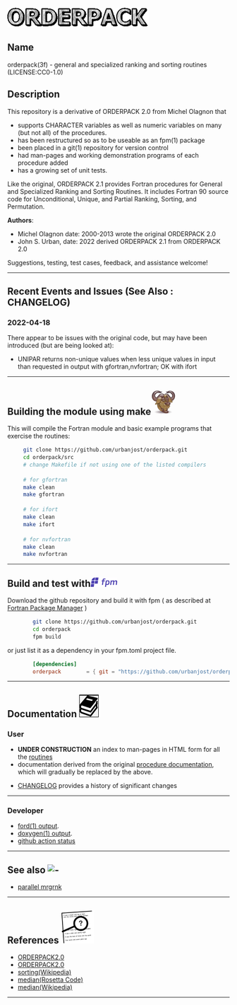 ![ORDERPACK](docs/images/orderpack.gif)
## Name
   orderpack(3f) - general and specialized ranking and sorting routines
   (LICENSE:CC0-1.0)

## Description

This repository is a derivative of ORDERPACK 2.0 from Michel Olagnon that

 - supports CHARACTER variables as well as numeric variables on many (but not all)
   of the procedures.
 - has been restructured so as to be useable as an fpm(1) package
 - been placed in a git(1) repository for version control
 - had man-pages and working demonstration programs of each procedure added 
 - has a growing set of unit tests.

Like the original, ORDERPACK 2.1 provides Fortran procedures for General
and Specialized Ranking and Sorting Routines.  It includes Fortran 90
source code for Unconditional, Unique, and Partial Ranking, Sorting,
and Permutation.

**Authors**: 

- Michel Olagnon date: 2000-2013 wrote the original ORDERPACK 2.0
- John S. Urban, date: 2022 derived ORDERPACK 2.1 from ORDERPACK 2.0

Suggestions, testing, test cases, feedback, and assistance welcome!

---
## Recent Events and Issues (See Also : CHANGELOG)

### 2022-04-18
  There appear to be issues with the original code, but may have been introduced
  (but are being looked at):

- UNIPAR returns non-unique values when less unique values in input than requested in output with gfortran,nvfortran; OK with ifort
---

## Building the module using make![gmake](docs/images/gnu.gif)

This will compile the Fortran module and basic example programs that exercise the routines:

```bash
     git clone https://github.com/urbanjost/orderpack.git
     cd orderpack/src
     # change Makefile if not using one of the listed compilers

     # for gfortran
     make clean
     make gfortran

     # for ifort
     make clean
     make ifort

     # for nvfortran
     make clean
     make nvfortran
```

---
## Build and test with![fpm](docs/images/fpm_logo.gif)

   Download the github repository and build it with
   fpm ( as described at [Fortran Package Manager](https://github.com/fortran-lang/fpm) )
```bash
        git clone https://github.com/urbanjost/orderpack.git
        cd orderpack
        fpm build
```

   or just list it as a dependency in your fpm.toml project file.

```toml
        [dependencies]
        orderpack        = { git = "https://github.com/urbanjost/orderpack.git" }
```
---
## Documentation ![docs](docs/images/docs.gif)

### User
   - **UNDER CONSTRUCTION** an index to man-pages in HTML form for all the
     [routines](https://urbanjost.github.io/orderpack/man3.html)
   - documentation derived from the original [procedure documentation](https://urbanjost.github.io/orderpack/),
     which will gradually be replaced by the above.
<!--
   and [programs](https://urbanjost.github.io/orderpack/man1.html)

   - A single page that uses javascript to combine all the HTML
     descriptions of the man-pages is at
     [BOOK_orderpack](https://urbanjost.github.io/orderpack/BOOK_orderpack.html).

   - There are man-pages in the repository download in the docs/ directory
     that may be installed on ULS (Unix-Like Systems).

   - ![man-pages](docs/images/manpages.gif)
      + [manpages.zip](https://urbanjost.github.io/orderpack/manpages.zip)
      + [manpages.tgz](https://urbanjost.github.io/orderpack/manpages.tgz)
-->
   - [CHANGELOG](docs/CHANGELOG.md) provides a history of significant changes
---
### Developer
   - [ford(1) output](https://urbanjost.github.io/orderpack/fpm-ford/index.html).
   - [doxygen(1) output](https://urbanjost.github.io/orderpack/doxygen_out/html/index.html).
   - [github action status](docs/STATUS.md)
---
## See also ![-](docs/images/demos.gif)
   * [parallel mrgrnk](https://github.com/cphyc/Fortran-parallel-sort)
---
## References ![-](docs/images/ref.gif)

   * [ORDERPACK2.0](http://www.fortran-2000.com/rank/)
   * [ORDERPACK2.0](https://forge-dga.jouy.inra.fr/svn/qtlmap/trunk/lib/orderpack-2.0/index.html)
   * [sorting(Wikipedia)](https://en.m.wikipedia.org/wiki/Sorting_algorithm)
   * [median(Rosetta Code)](http://www.rosettacode.org/wiki/Averages/Median)
   * [median(Wikipedia)](https://en.wikipedia.org/wiki/Median)
---
